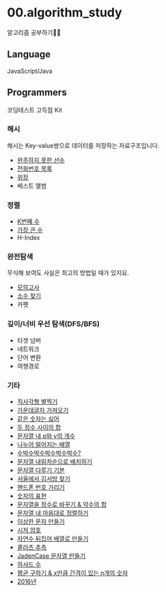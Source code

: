 # 00.algorithm_study

알고리즘 공부하기🕵️‍♀️

## Language

JavaScript/Java

## Programmers

코딩테스트 고득점 Kit

### 해시

해시는 Key-value쌍으로 데이터를 저장하는 자료구조입니다.

- [완주하지 못한 선수](https://github.com/yo-onhye/00.algorithm_study/tree/master/programers/200810_hash01)
- [전화번호 목록](https://github.com/yo-onhye/00.algorithm_study/tree/master/programers/200811_hash02)
- [위장](https://github.com/yo-onhye/00.algorithm_study/tree/master/programers/200812_hash03)
- 베스트 앨범

### 정렬

- [K번째 수](https://github.com/yo-onhye/00.algorithm_study/tree/master/programers/200813_sort01)
- [가장 큰 수](https://github.com/yo-onhye/00.algorithm_study/tree/master/programers/200814_sort02)
- H-Index

### 완전탐색

무식해 보여도 사실은 최고의 방법일 때가 있지요.

- [모의고사](https://github.com/yo-onhye/00.algorithm_study/tree/master/programers/200831_exam)
- [소수 찾기](https://github.com/yo-onhye/00.algorithm_study/tree/master/programers/200907_decimal)
- 카펫

### 깊이/너비 우선 탐색(DFS/BFS)

- 타겟 넘버
- 네트워크
- 단어 변환
- 여행경로

### 기타

- [직사각형 별찍기](https://github.com/yo-onhye/00.algorithm_study/tree/master/programers/200817_star)
- [가운데글자 가져오기](https://github.com/yo-onhye/00.algorithm_study/tree/master/programers/200818_letter)
- [같은 숫자는 싫어](https://github.com/yo-onhye/00.algorithm_study/tree/master/programers/200819_number)
- [두 정수 사이의 합](https://github.com/yo-onhye/00.algorithm_study/tree/master/programers/200820_sum)
- [문자열 내 p와 y의 개수](https://github.com/yo-onhye/00.algorithm_study/tree/master/programers/200821_pny)
- [나누어 떨어지는 배열](https://github.com/yo-onhye/00.algorithm_study/tree/master/programers/200824_dividing_array)
- [수박수박수박수박수박수?](https://github.com/yo-onhye/00.algorithm_study/tree/master/programers/200825_subak)
- [문자열 내림차순으로 배치하기](https://github.com/yo-onhye/00.algorithm_study/tree/master/programers/200826_descending)
- [문자열 다루기 기본](https://github.com/yo-onhye/00.algorithm_study/tree/master/programers/200827_string)
- [서울에서 김서방 찾기](https://github.com/yo-onhye/00.algorithm_study/tree/master/programers/200828_kim)
- [핸드폰 번호 가리기](https://github.com/yo-onhye/00.algorithm_study/tree/master/programers/200901_phone)
- [숫자의 표현](https://github.com/yo-onhye/00.algorithm_study/tree/master/programers/200902_number)
- [문자열을 정수로 바꾸기 & 약수의 합](https://github.com/yo-onhye/00.algorithm_study/tree/master/programers/200903_number)
- [문자열 내 마음대로 정렬하기](https://github.com/yo-onhye/00.algorithm_study/tree/master/programers/200904_sort)
- [이상한 문자 만들기](https://github.com/yo-onhye/00.algorithm_study/tree/master/programers/200908_strange_letter)
- [시저 암호](https://github.com/yo-onhye/00.algorithm_study/tree/master/programers/200909_caesar_code)
- [자연수 뒤집어 배열로 만들기](https://github.com/yo-onhye/00.algorithm_study/tree/master/programers/200910_natural_number)
- [콜라츠 추측](https://github.com/yo-onhye/00.algorithm_study/tree/master/programers/200911_collatz)
- [JadenCase 문자열 만들기](https://github.com/yo-onhye/00.algorithm_study/tree/master/programers/200914_jadencase)
- [하샤드 수](https://github.com/yo-onhye/00.algorithm_study/tree/master/programers/200915_harshad)
- [평균 구하기 & x만큼 간격이 있는 n개의 숫자](https://github.com/yo-onhye/00.algorithm_study/tree/master/programers/200916_number)
- [2016년](https://github.com/yo-onhye/00.algorithm_study/tree/master/programers/200917_2006)
